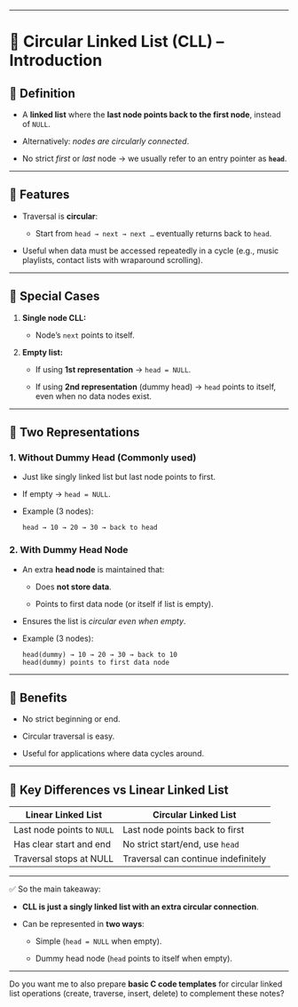
---

# 📘 Circular Linked List (CLL) – Introduction

## 🔹 Definition

- A **linked list** where the **last node points back to the first node**, instead of `NULL`.
    
- Alternatively: _nodes are circularly connected_.
    
- No strict _first_ or _last_ node → we usually refer to an entry pointer as **`head`**.
    

---

## 🔹 Features

- Traversal is **circular**:
    
    - Start from `head → next → next …` eventually returns back to `head`.
        
- Useful when data must be accessed repeatedly in a cycle (e.g., music playlists, contact lists with wraparound scrolling).
    

---

## 🔹 Special Cases

1. **Single node CLL:**
    
    - Node’s `next` points to itself.
        
2. **Empty list:**
    
    - If using **1st representation** → `head = NULL`.
        
    - If using **2nd representation** (dummy head) → `head` points to itself, even when no data nodes exist.
        

---

## 🔹 Two Representations

### 1. **Without Dummy Head (Commonly used)**

- Just like singly linked list but last node points to first.
    
- If empty → `head = NULL`.
    
- Example (3 nodes):
    
    ```
    head → 10 → 20 → 30 → back to head
    ```
    

### 2. **With Dummy Head Node**

- An extra **head node** is maintained that:
    
    - Does **not store data**.
        
    - Points to first data node (or itself if list is empty).
        
- Ensures the list is _circular even when empty_.
    
- Example (3 nodes):
    
    ```
    head(dummy) → 10 → 20 → 30 → back to 10
    head(dummy) points to first data node
    ```
    

---

## 🔹 Benefits

- No strict beginning or end.
    
- Circular traversal is easy.
    
- Useful for applications where data cycles around.
    

---

## 🔹 Key Differences vs Linear Linked List

|Linear Linked List|Circular Linked List|
|---|---|
|Last node points to `NULL`|Last node points back to first|
|Has clear start and end|No strict start/end, use `head`|
|Traversal stops at NULL|Traversal can continue indefinitely|

---

✅ So the main takeaway:

- **CLL is just a singly linked list with an extra circular connection**.
    
- Can be represented in **two ways**:
    
    - Simple (`head = NULL` when empty).
        
    - Dummy head node (`head` points to itself when empty).
        

---

Do you want me to also prepare **basic C code templates** for circular linked list operations (create, traverse, insert, delete) to complement these notes?
